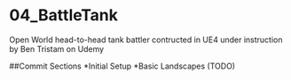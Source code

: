 # 04_BattleTank
Open World head-to-head tank battler contructed in UE4 under instruction by Ben Tristam on Udemy

##Commit Sections
*Initial Setup
*Basic Landscapes (TODO)
